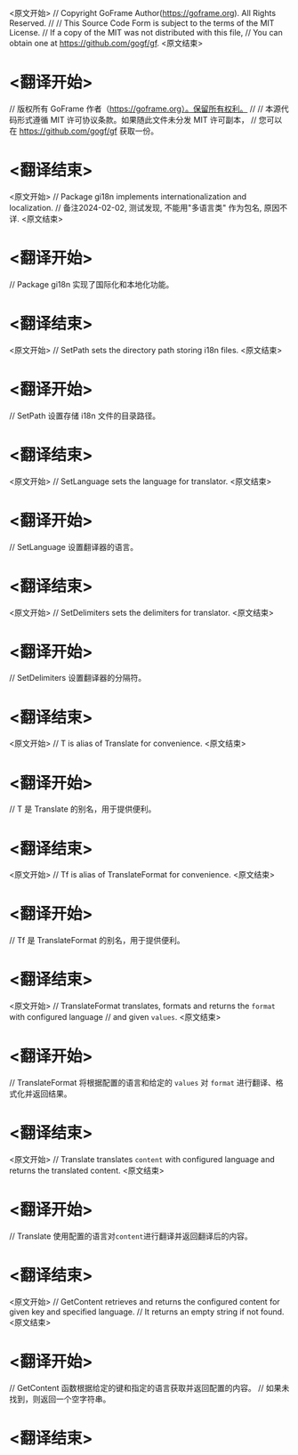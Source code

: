 
<原文开始>
// Copyright GoFrame Author(https://goframe.org). All Rights Reserved.
//
// This Source Code Form is subject to the terms of the MIT License.
// If a copy of the MIT was not distributed with this file,
// You can obtain one at https://github.com/gogf/gf.
<原文结束>

# <翻译开始>
// 版权所有 GoFrame 作者（https://goframe.org）。保留所有权利。
//
// 本源代码形式遵循 MIT 许可协议条款。如果随此文件未分发 MIT 许可副本，
// 您可以在 https://github.com/gogf/gf 获取一份。
# <翻译结束>


<原文开始>
// Package gi18n implements internationalization and localization.
// 备注2024-02-02, 测试发现, 不能用"多语言类" 作为包名, 原因不详.
<原文结束>

# <翻译开始>
// Package gi18n 实现了国际化和本地化功能。
# <翻译结束>


<原文开始>
// SetPath sets the directory path storing i18n files.
<原文结束>

# <翻译开始>
// SetPath 设置存储 i18n 文件的目录路径。
# <翻译结束>


<原文开始>
// SetLanguage sets the language for translator.
<原文结束>

# <翻译开始>
// SetLanguage 设置翻译器的语言。
# <翻译结束>


<原文开始>
// SetDelimiters sets the delimiters for translator.
<原文结束>

# <翻译开始>
// SetDelimiters 设置翻译器的分隔符。
# <翻译结束>


<原文开始>
// T is alias of Translate for convenience.
<原文结束>

# <翻译开始>
// T 是 Translate 的别名，用于提供便利。
# <翻译结束>


<原文开始>
// Tf is alias of TranslateFormat for convenience.
<原文结束>

# <翻译开始>
// Tf 是 TranslateFormat 的别名，用于提供便利。
# <翻译结束>


<原文开始>
// TranslateFormat translates, formats and returns the `format` with configured language
// and given `values`.
<原文结束>

# <翻译开始>
// TranslateFormat 将根据配置的语言和给定的 `values` 对 `format` 进行翻译、格式化并返回结果。
# <翻译结束>


<原文开始>
// Translate translates `content` with configured language and returns the translated content.
<原文结束>

# <翻译开始>
// Translate 使用配置的语言对`content`进行翻译并返回翻译后的内容。
# <翻译结束>


<原文开始>
// GetContent retrieves and returns the configured content for given key and specified language.
// It returns an empty string if not found.
<原文结束>

# <翻译开始>
// GetContent 函数根据给定的键和指定的语言获取并返回配置的内容。
// 如果未找到，则返回一个空字符串。
# <翻译结束>

